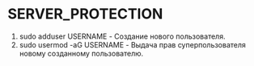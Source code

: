 # SERVER_PROTECTION
1. sudo adduser USERNAME - Создание нового пользователя.
2. sudo usermod -aG USERNAME - Выдача прав суперпользователя новому созданному пользователю.
